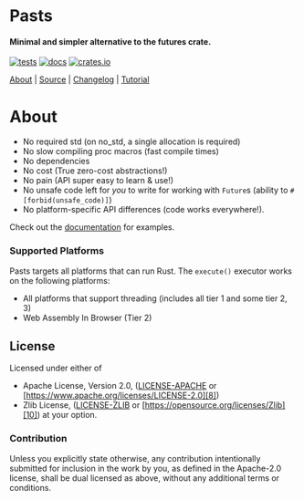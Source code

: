 # Pasts

#### Minimal and simpler alternative to the futures crate.

[![tests](https://github.com/Nezeky/pasts/workflows/tests/badge.svg)][2]
[![docs](https://docs.rs/pasts/badge.svg)][0]
[![crates.io](https://img.shields.io/crates/v/pasts.svg)][1]

[About][4] | [Source][5] | [Changelog][3] | [Tutorial][6]

# About
 - No required std (on no\_std, a single allocation is required)
 - No slow compiling proc macros (fast compile times)
 - No dependencies
 - No cost (True zero-cost abstractions!)
 - No pain (API super easy to learn & use!)
 - No unsafe code left for *you* to write for working with `Future`s (ability to
   `#[forbid(unsafe_code)]`)
 - No platform-specific API differences (code works everywhere!).

Check out the [documentation][0] for examples.

### Supported Platforms
Pasts targets all platforms that can run Rust.  The `execute()` executor works
on the following platforms:
 - All platforms that support threading (includes all tier 1 and some tier 2, 3)
 - Web Assembly In Browser (Tier 2)

## License
Licensed under either of
 - Apache License, Version 2.0,
   ([LICENSE-APACHE][7] or [https://www.apache.org/licenses/LICENSE-2.0][8])
 - Zlib License,
   ([LICENSE-ZLIB][9] or [https://opensource.org/licenses/Zlib][10])
at your option.

### Contribution
Unless you explicitly state otherwise, any contribution intentionally submitted
for inclusion in the work by you, as defined in the Apache-2.0 license, shall be
dual licensed as above, without any additional terms or conditions.

[0]: https://docs.rs/pasts
[1]: https://crates.io/crates/pasts
[2]: https://github.com/Nezeky/pasts/actions?query=workflow%3Atests
[3]: https://github.com/Nezeky/pasts/blob/master/CHANGELOG.md
[4]: https://github.com/Nezeky/pasts/blob/master/README.md
[5]: https://github.com/Nezeky/pasts
[6]: https://aldaronlau.com/
[7]: https://github.com/Nezeky/pasts/blob/master/LICENSE-APACHE
[8]: https://www.apache.org/licenses/LICENSE-2.0
[9]: https://github.com/Nezeky/pasts/blob/master/LICENSE-ZLIB
[10]: https://opensource.org/licenses/Zlib
